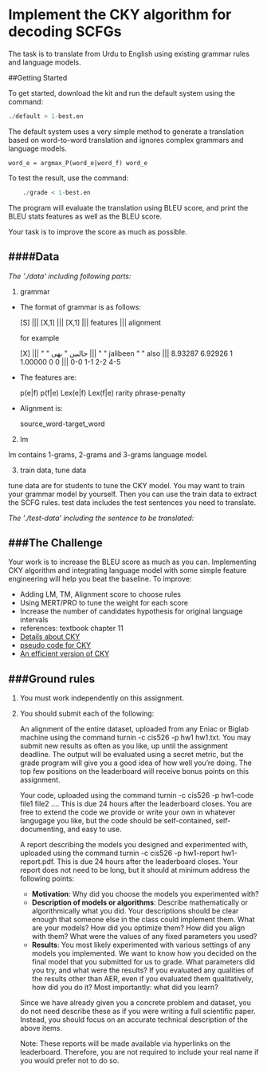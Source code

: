 
# Implement the CKY algorithm for decoding SCFGs


The task is to translate from Urdu to English using existing grammar rules and language models. 


##Getting Started

To get started, download the kit and run the default system using the command:

```python
./default > 1-best.en
```

The default system uses a very simple method to generate a translation based on word-to-word translation and ignores complex grammars and language models. 
	
	word_e = argmax_P(word_e|word_f) word_e

To test the result, use the command:

```python
	./grade < 1-best.en
```
The program will evaluate the translation using BLEU score, and print the BLEU stats features as well as the BLEU score.

Your task is to improve the score as much as possible.


####Data
-----
_The './data' including following parts:_

1. grammar

  * The format of grammar is as follows:
  
      [S] ||| [X,1] ||| [X,1] ||| features ||| alignment

      for example
  
      [X] ||| " " جالبین " بھی ||| " " jalibeen " " also ||| 8.93287 6.92926 1 1.00000 0 0 ||| 0-0 1-1 2-2 4-5

  * The features are:
  
      p(e|f) p(f|e) Lex(e|f) Lex(f|e) rarity phrase-penalty

  * Alignment is:
  
      source_word-target_word

2. lm

  lm contains 1-grams, 2-grams and 3-grams language model. 

3. train data, tune data

  tune data are for students to tune the CKY model. 
  You may want to train your grammar model by yourself. Then you can use the train data to extract the SCFG rules.
  test data includes the test sentences you need to translate.

_The './test-data' including the sentence to be translated:_



###The Challenge
----
Your work is to increase the BLEU score as much as you can. Implementing CKY algorithm and integrating language model with some simple feature engineering will help you beat the baseline. To improve:
  * Adding LM, TM, Alignment score to choose rules
  * Using MERT/PRO to tune the weight for each score
  * Increase the number of candidates hypothesis for original language intervals 
  * references: textbook chapter 11
  * [Details about CKY](http://pages.cs.wisc.edu/~agorenst/cyk.pdf)  
  * [pseudo code for CKY](http://pages.cs.wisc.edu/~agorenst/cyk.pdf)
  * [An efficient version of CKY](http://www.petrovi.de/data/iwpt11.pdf)
  
###Ground rules
------
1. You must work independently on this assignment.

2. You should submit each of the following:

	An alignment of the entire dataset, uploaded from any Eniac or Biglab machine using the command turnin -c cis526 -p hw1 hw1.txt. You may submit new results as often as you like, up until the assignment deadline. The output will be evaluated using a secret metric, but the grade program will give you a good idea of how well you’re doing. The top few positions on the leaderboard will receive bonus points on this assignment.

	Your code, uploaded using the command turnin -c cis526 -p hw1-code file1 file2 .... This is due 24 hours after the leaderboard closes. You are free to extend the code we provide or write your own in whatever langugage you like, but the code should be self-contained, self-documenting, and easy to use.

	A report describing the models you designed and experimented with, uploaded using the command turnin -c cis526 -p hw1-report hw1-report.pdf. This is due 24 hours after the leaderboard closes. Your report does not need to be long, but it should at minimum address the following points:

	* **Motivation**: Why did you choose the models you experimented with?
	* **Description of models or algorithms**: Describe mathematically or algorithmically what you did. Your descriptions should be clear enough that someone else in the class could implement them. What are your models? How did you optimize them? How did you align with them? What were the values of any fixed parameters you used?
	* **Results**: You most likely experimented with various settings of any models you implemented. We want to know how you decided on the final model that you submitted for us to grade. What parameters did you try, and what were the results? If you evaluated any qualities of the results other than AER, even if you evaluated them qualitatively, how did you do it? Most importantly: what did you learn?

	Since we have already given you a concrete problem and dataset, you do not need describe these as if you were writing a full scientific paper. Instead, you should focus on an accurate technical description of the above items.

	Note: These reports will be made available via hyperlinks on the leaderboard. Therefore, you are not required to include your real name if you would prefer not to do so.


